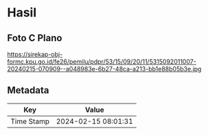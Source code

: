 # Hasil

## Foto C Plano

https://sirekap-obj-formc.kpu.go.id/fe26/pemilu/pdpr/53/15/09/20/11/5315092011007-20240215-070909--a048983e-6b27-48ca-a213-bb1e88b05b3e.jpg


## Metadata

| Key        | Value               |
| ---------- | ------------------- |
| Time Stamp | 2024-02-15 08:01:31 |



